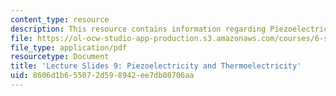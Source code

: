 ```yaml
---
content_type: resource
description: This resource contains information regarding Piezoelectricity and Thermoelectricity.
file: https://ol-ocw-studio-app-production.s3.amazonaws.com/courses/6-s079-nanomaker-spring-2013/8606d1b655072d598942ee7db08706aa_MIT6_S079S13_slides09.pdf
file_type: application/pdf
resourcetype: Document
title: 'Lecture Slides 9: Piezoelectricity and Thermoelectricity'
uid: 8606d1b6-5507-2d59-8942-ee7db08706aa
---
```

